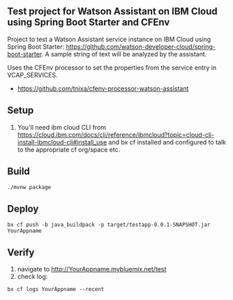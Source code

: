 ## Test project for Watson Assistant on IBM Cloud using Spring Boot Starter and CFEnv
Project to test a Watson Assistant service instance on IBM Cloud using Spring Boot Starter: https://github.com/watson-developer-cloud/spring-boot-starter. A sample string of text will be analyzed by the assistant. 

Uses the CFEnv processor to set the properties from the service entry in VCAP_SERVICES.
- https://github.com/tnixa/cfenv-processor-watson-assistant

## Setup
1. You'll need ibm cloud CLI from https://cloud.ibm.com/docs/cli/reference/ibmcloud?topic=cloud-cli-install-ibmcloud-cli#install_use and bx cf installed and configured to talk to the appropriate cf org/space etc.

## Build
```
./mvnw package
```

## Deploy
```
bx cf push -b java_buildpack -p target/testapp-0.0.1-SNAPSHOT.jar YourAppname
```

## Verify
1. navigate to http://YourAppname.mybluemix.net/test
2. check log: 
```
bx cf logs YourAppname --recent
```